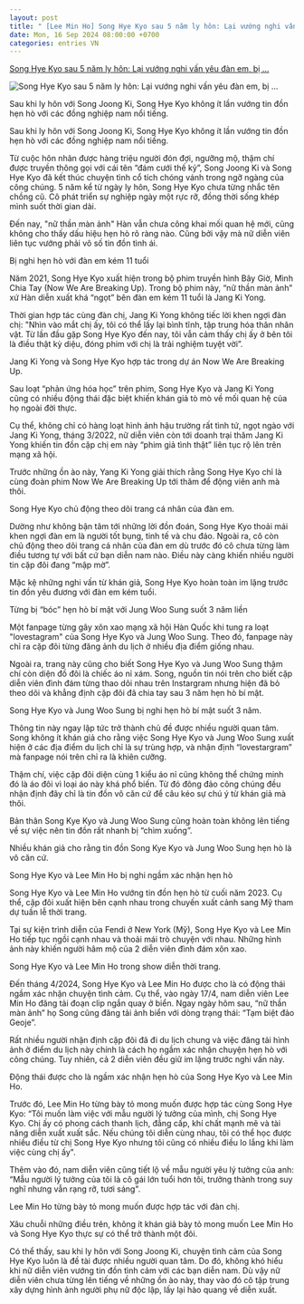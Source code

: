```yaml
---
layout: post
title: " [Lee Min Ho] Song Hye Kyo sau 5 năm ly hôn: Lại vướng nghi vấn yêu đàn em, bị ..."
date: Mon, 16 Sep 2024 08:00:00 +0700
categories: entries VN
---
```

[Song Hye Kyo sau 5 năm ly hôn: Lại vướng nghi vấn yêu đàn em, bị ...](https://eva.vn/sao-ngoai/song-hye-kyo-sau-5-nam-ly-hon-lai-vuong-nghi-van-yeu-dan-em-bi-soi-dau-vet-hen-ho-lee-min-ho-c338a608990.html)

![Song Hye Kyo sau 5 năm ly hôn: Lại vướng nghi vấn yêu đàn em, bị ...](https://cdn.eva.vn/upload/3-2024/images/anhdq/1726480054-373-thumbnail-width1068height801-auto-crop-watermark.jpg)

Sau khi ly hôn với Song Joong Ki, Song Hye Kyo không ít lần vướng tin đồn hẹn hò với các đồng nghiệp nam nổi tiếng.

Sau khi ly hôn với Song Joong Ki, Song Hye Kyo không ít lần vướng tin đồn hẹn hò với các đồng nghiệp nam nổi tiếng.

Từ cuộc hôn nhân được hàng triệu người đón đợi, ngưỡng mộ, thậm chí được truyền thông gọi với cái tên “đám cưới thế kỷ”, Song Joong Ki và Song Hye Kyo đã kết thúc chuyện tình cổ tích chóng vánh trong ngỡ ngàng của công chúng. 5 năm kể từ ngày ly hôn, Song Hye Kyo chưa từng nhắc tên chồng cũ. Cô phát triển sự nghiệp ngày một rực rỡ, đồng thời sống khép mình suốt thời gian dài.

Đến nay, "nữ thần màn ảnh" Hàn vẫn chưa công khai mối quan hệ mới, cũng không cho thấy dấu hiệu hẹn hò rõ ràng nào. Cũng bởi vậy mà nữ diễn viên liên tục vướng phải vô số tin đồn tình ái.

Bị nghi hẹn hò với đàn em kém 11 tuổi

Năm 2021, Song Hye Kyo xuất hiện trong bộ phim truyền hình Bây Giờ, Mình Chia Tay (Now We Are Breaking Up). Trong bộ phim này, “nữ thần màn ảnh” xứ Hàn diễn xuất khá “ngọt” bên đàn em kém 11 tuổi là Jang Ki Yong.

Thời gian hợp tác cùng đàn chị, Jang Ki Yong không tiếc lời khen ngợi đàn chị: "Nhìn vào mắt chị ấy, tôi có thể lấy lại bình tĩnh, tập trung hóa thân nhân vật. Từ lần đầu gặp Song Hye Kyo đến nay, tôi vẫn cảm thấy chị ấy ở bên tôi là điều thật kỳ diệu, đóng phim với chị là trải nghiệm tuyệt vời”.

Jang Ki Yong và Song Hye Kyo hợp tác trong dự án Now We Are Breaking Up.

Sau loạt “phản ứng hóa học” trên phim, Song Hye Kyo và Jang Ki Yong cũng có nhiều động thái đặc biệt khiến khán giả tò mò về mối quan hệ của họ ngoài đời thực.

Cụ thể, không chỉ có hàng loạt hình ảnh hậu trường rất tình tứ, ngọt ngào với Jang Ki Yong, tháng 3/2022, nữ diễn viên còn tới doanh trại thăm Jang Ki Yong khiến tin đồn cặp chị em này “phim giả tình thật” liên tục rộ lên trên mạng xã hội.

Trước những ồn ào này, Yang Ki Yong giải thích rằng Song Hye Kyo chỉ là cùng đoàn phim Now We Are Breaking Up tới thăm để động viên anh mà thôi.

Song Hye Kyo chủ động theo dõi trang cá nhân của đàn em.

Dường như không bận tâm tới những lời đồn đoán, Song Hye Kyo thoải mái khen ngợi đàn em là người tốt bụng, tinh tế và chu đáo. Ngoài ra, cô còn chủ động theo dõi trang cá nhân của đàn em dù trước đó cô chưa từng làm điều tương tự với bất cứ bạn diễn nam nào. Điều này càng khiến nhiều người tin cặp đôi đang “mập mờ”.

Mặc kệ những nghi vấn từ khán giả, Song Hye Kyo hoàn toàn im lặng trước tin đồn yêu đương với đàn em kém tuổi.

Từng bị “bóc” hẹn hò bí mật với Jung Woo Sung suốt 3 năm liền

Một fanpage từng gây xôn xao mạng xã hội Hàn Quốc khi tung ra loạt "lovestagram" của Song Hye Kyo và Jung Woo Sung. Theo đó, fanpage này chỉ ra cặp đôi từng đăng ảnh du lịch ở nhiều địa điểm giống nhau.

Ngoài ra, trang này cũng cho biết Song Hye Kyo và Jung Woo Sung thậm chí còn diện đồ đôi là chiếc áo nỉ xám. Song, nguồn tin nói trên cho biết cặp diễn viên đình đám từng thao dõi nhau trên Instargram nhưng hiện đã bỏ theo dõi và khẳng định cặp đôi đã chia tay sau 3 năm hẹn hò bí mật.

Song Hye Kyo và Jung Woo Sung bị nghi hẹn hò bí mật suốt 3 năm.

Thông tin này ngay lập tức trở thành chủ đề được nhiều người quan tâm. Song không ít khán giả cho rằng việc Song Hye Kyo và Jung Woo Sung xuất hiện ở các địa điểm du lịch chỉ là sự trùng hợp, và nhận định “lovestargram” mà fanpage nói trên chỉ ra là khiên cưỡng.

Thậm chí, việc cặp đôi diện cùng 1 kiểu áo nỉ cũng không thể chứng minh đó là áo đôi vì loại áo này khá phổ biến. Từ đó đông đảo công chúng đều nhận định đây chỉ là tin đồn vô căn cứ để câu kéo sự chú ý từ khán giả mà thôi.

Bản thân Song Kye Kyo và Jung Woo Sung cũng hoàn toàn không lên tiếng về sự việc nên tin đồn rất nhanh bị “chìm xuồng”.

Nhiều khán giả cho rằng tin đồn Song Kye Kyo và Jung Woo Sung hẹn hò là vô căn cứ.

Song Hye Kyo và Lee Min Ho bị nghi ngầm xác nhận hẹn hò

Song Hye Kyo và Lee Min Ho vướng tin đồn hẹn hò từ cuối năm 2023. Cụ thể, cặp đôi xuất hiện bên cạnh nhau trong chuyến xuất cảnh sang Mỹ tham dự tuần lễ thời trang.

Tại sự kiện trình diễn của Fendi ở New York (Mỹ), Song Hye Kyo và Lee Min Ho tiếp tục ngồi cạnh nhau và thoải mái trò chuyện với nhau. Những hình ảnh này khiến người hâm mộ của 2 diễn viên đình đám xôn xao.

Song Hye Kyo và Lee Min Ho trong show diễn thời trang.

Đến tháng 4/2024, Song Hye Kyo và Lee Min Ho được cho là có động thái ngầm xác nhận chuyện tình cảm. Cụ thể, vào ngày 17/4, nam diễn viên Lee Min Ho đăng tải đoạn clip ngắn quay ở biển. Ngay ngày hôm sau, “nữ thần màn ảnh” họ Song cũng đăng tải ảnh biển với dòng trạng thái: “Tạm biệt đảo Geoje”.

Rất nhiều người nhận định cặp đôi đã đi du lịch chung và việc đăng tải hình ảnh ở điểm du lịch này chính là cách họ ngầm xác nhận chuyện hẹn hò với công chúng. Tuy nhiên, cả 2 diễn viên đều giữ im lặng trước nghi vấn này.

Động thái được cho là ngầm xác nhận hẹn hò của Song Hye Kyo và Lee Min Ho.

Trước đó, Lee Min Ho từng bày tỏ mong muốn được hợp tác cùng Song Hye Kyo: “Tôi muốn làm việc với mẫu người lý tưởng của mình, chị Song Hye Kyo. Chị ấy có phong cách thanh lịch, đẳng cấp, khí chất mạnh mẽ và tài năng diễn xuất xuất sắc. Nếu chúng tôi diễn cùng nhau, tôi có thể học được nhiều điều từ chị Song Hye Kyo nhưng tôi cũng có nhiều điều lo lắng khi làm việc cùng chị ấy".

Thêm vào đó, nam diễn viên cũng tiết lộ về mẫu người yêu lý tưởng của anh: “Mẫu người lý tưởng của tôi là cô gái lớn tuổi hơn tôi, trưởng thành trong suy nghĩ nhưng vẫn rạng rỡ, tươi sáng".​​​​​​​

Lee Min Ho từng bày tỏ mong muốn được hợp tác với đàn chị.

Xâu chuỗi những điều trên, không ít khán giả bày tỏ mong muốn Lee Min Ho và Song Hye Kyo thực sự có thể trở thành một đôi.

Có thể thấy, sau khi ly hôn với Song Joong Ki, chuyện tình cảm của Song Hye Kyo luôn là đề tài được nhiều người quan tâm. Do đó, không khó hiểu khi nữ diễn viên vướng tin đồn tình cảm với các bạn diễn nam. Dù vậy nữ diễn viên chưa từng lên tiếng về những ồn ào này, thay vào đó cô tập trung xây dựng hình ảnh người phụ nữ độc lập, lấy lại hào quang về diễn xuất.


